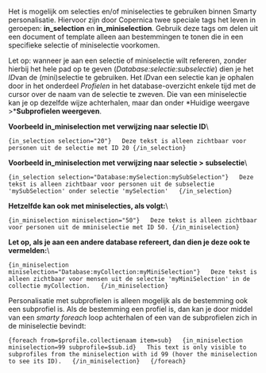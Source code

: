 Het is mogelijk om selecties en/of miniselecties te gebruiken binnen
Smarty personalisatie. Hiervoor zijn door Copernica twee speciale tags
het leven in geroepen: **in\_selection** en **in\_miniselection**.
Gebruik deze tags om delen uit een document of template alleen aan
bestemmingen te tonen die in een specifieke selectie of miniselectie
voorkomen.

Let op: wanneer je aan een selectie of miniselectie wilt refereren,
zonder hierbij het hele pad op te geven
(*Database:selectie:subselectie*) dien je het *ID*van de (mini)selectie
te gebruiken. Het *ID*van een selectie kan je ophalen door in het
onderdeel *Profielen* in het database-overzicht enkele tijd met de
cursor over de naam van de selectie te zweven. Die van een miniselectie
kan je op dezelfde wijze achterhalen, maar dan onder *Huidige weergave
\>***Subprofielen weergeven**. 

**Voorbeeld in\_miniselection met verwijzing naar selectie ID**\

`{in_selection selection="20"}   Deze tekst is alleen zichtbaar voor personen uit de selectie met ID 20 {/in_selection}`

**Voorbeeld in\_miniselection met verwijzing naar selectie \>
subselectie**\

`{in_selection selection="Database:mySelection:mySubSelection"}   Deze tekst is alleen zichtbaar voor personen uit de subselectie 'mySubSelection' onder selectie 'mySelection'   {/in_selection}`

**Hetzelfde kan ook met miniselecties, als volgt:**\

`{in_miniselection miniselection="50"}   Deze tekst is alleen zichtbaar voor personen uit de mminiselectie met ID 50. {/in_miniselection}`

**Let op, als je aan een andere database refereert, dan dien je deze ook
te vermelden:**\

`{in_miniselection miniselection="Database:myCollection:myMiniSelection"}   Deze tekst is alleen zichtbaar voor mensen uit de selectie 'myMiniSelection' in de collectie myCollection.   {/in_miniselection}`

Personalisatie met subprofielen is alleen mogelijk als de bestemming ook
een subprofiel is. Als de bestemming een profiel is, dan kan je door
middel van een *smarty foreach* loop achterhalen of een van de
subprofielen zich in de miniselectie bevindt:

`{foreach from=$profile.collectienaam item=sub}   {in_miniselection miniselection=99 subprofile=$sub.id}   This text is only visible to subprofiles from the miniselection with id 99 (hover the miniselection to see its ID).   {/in_miniselection}   {/foreach}`
